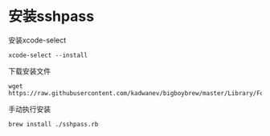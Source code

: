 # 安装sshpass

安装xcode-select

```纯文本
xcode-select --install
```

下载安装文件

```纯文本
wget https://raw.githubusercontent.com/kadwanev/bigboybrew/master/Library/Formula/sshpass.rb
```

手动执行安装

```纯文本
brew install ./sshpass.rb
```
